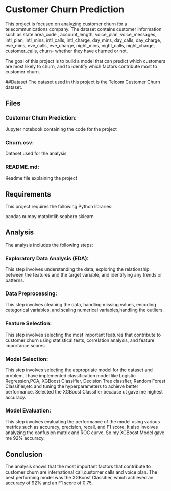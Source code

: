 # Customer Churn Prediction


This project is focused on analyzing customer churn for a telecommunications company. The dataset contains customer information such as state	area_code , 
account_length, voice_plan,	voice_messages,	intl_plan, intl_mins, intl_calls, intl_charge, day_mins, day_calls, day_charge, eve_mins, eve_calls,	eve_charge,	night_mins,
night_calls,	night_charge,	customer_calls,	churn- whether they have churned or not.

The goal of this project is to build a model that can predict which customers are most likely to churn, and to identify which factors contribute 
most to customer churn.

##Dataset
The dataset used in this project is the Telcom Customer Churn dataset. 

## Files
### Customer Churn Prediction: 
Jupyter notebook containing the code for the project

### Churn.csv: 
Dataset used for the analysis

### README.md:  
Readme file explaining the project

## Requirements
This project requires the following Python libraries:

pandas
numpy
matplotlib
seaborn
sklearn

## Analysis
The analysis includes the following steps:

### Exploratory Data Analysis (EDA): 
This step involves understanding the data, exploring the relationship between the features and the target variable,
and identifying any trends or patterns.

### Data Preprocessing:
This step involves cleaning the data, handling missing values, encoding categorical variables, and scaling numerical variables,handling the outliers.

### Feature Selection: 
This step involves selecting the most important features that contribute to customer churn using statistical tests, correlation analysis,
and feature importance scores.

### Model Selection: 
This step involves selecting the appropriate model for the dataset and problem, I have implemented classification model like Logistic Regression,PCA, XGBoost Classifier, Decision Tree classfier, Random Forest Classifier,etc and tuning the hyperparameters to achieve better performance. Selected the XGBoost Classifier because ut gave me highest accuracy.

### Model Evaluation: 
This step involves evaluating the performance of the model using various metrics such as accuracy, precision, recall, and F1 score.
It also involves analyzing the confusion matrix and ROC curve. So my XGBoost Model gave me 92% accuracy.

## Conclusion
The analysis shows that the most important factors that contribute to customer churn are international call,customer calls and voice plan. The best performing model was the 
XGBoost Classifier, which achieved an accuracy of 92% and an F1 score of 0.75.
